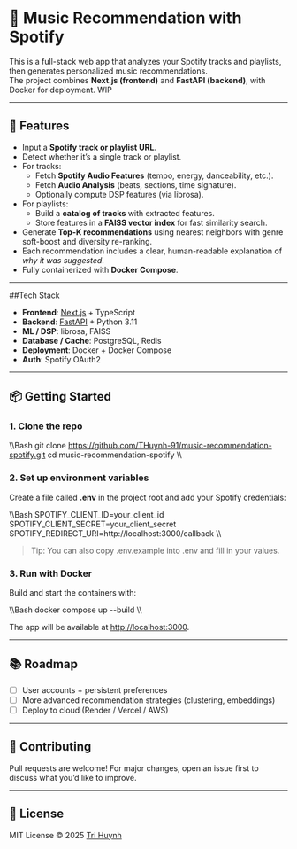 ﻿# 🎵 Music Recommendation with Spotify

This is a full-stack web app that analyzes your Spotify tracks and playlists, then generates personalized music recommendations.  
The project combines **Next.js (frontend)** and **FastAPI (backend)**, with Docker for deployment. WIP

---

## 🚀 Features
- Input a **Spotify track or playlist URL**.
- Detect whether it’s a single track or playlist.
- For tracks:
  - Fetch **Spotify Audio Features** (tempo, energy, danceability, etc.).
  - Fetch **Audio Analysis** (beats, sections, time signature).
  - Optionally compute DSP features (via librosa).
- For playlists:
  - Build a **catalog of tracks** with extracted features.
  - Store features in a **FAISS vector index** for fast similarity search.
- Generate **Top-K recommendations** using nearest neighbors with genre soft-boost and diversity re-ranking.
- Each recommendation includes a clear, human-readable explanation of *why it was suggested*.
- Fully containerized with **Docker Compose**.

---

##Tech Stack
- **Frontend**: [Next.js](https://nextjs.org/) + TypeScript  
- **Backend**: [FastAPI](https://fastapi.tiangolo.com/) + Python 3.11  
- **ML / DSP**: librosa, FAISS  
- **Database / Cache**: PostgreSQL, Redis  
- **Deployment**: Docker + Docker Compose  
- **Auth**: Spotify OAuth2

---

## 📦 Getting Started

### 1. Clone the repo
\\\Bash
git clone https://github.com/THuynh-91/music-recommendation-spotify.git
cd music-recommendation-spotify
\\\

### 2. Set up environment variables
Create a file called **.env** in the project root and add your Spotify credentials:

\\\Bash
SPOTIFY_CLIENT_ID=your_client_id
SPOTIFY_CLIENT_SECRET=your_client_secret
SPOTIFY_REDIRECT_URI=http://localhost:3000/callback
\\\

> Tip: You can also copy .env.example into .env and fill in your values.

### 3. Run with Docker
Build and start the containers with:

\\\Bash
docker compose up --build
\\\

The app will be available at [http://localhost:3000](http://localhost:3000).

---

## 📚 Roadmap
- [ ] User accounts + persistent preferences  
- [ ] More advanced recommendation strategies (clustering, embeddings)  
- [ ] Deploy to cloud (Render / Vercel / AWS)  

---

## 🤝 Contributing
Pull requests are welcome! For major changes, open an issue first to discuss what you’d like to improve.

---

## 📜 License
MIT License © 2025 [Tri Huynh](https://github.com/THuynh-91)
